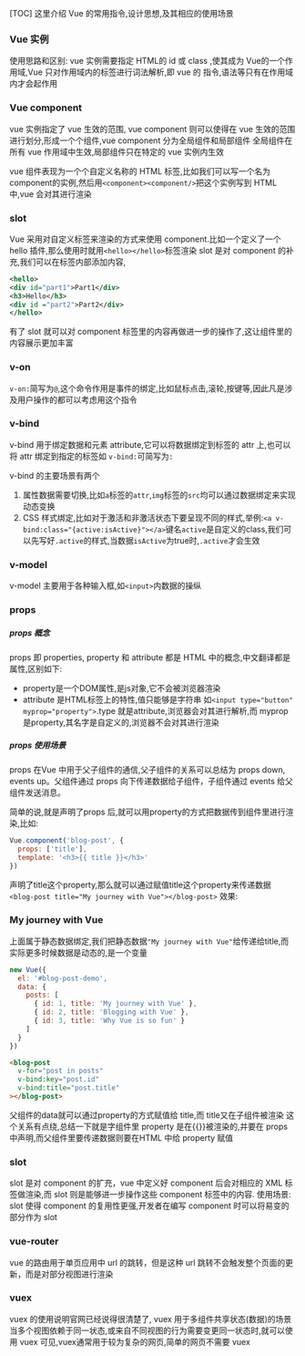 [TOC]
这里介绍 Vue 的常用指令,设计思想,及其相应的使用场景

### Vue 实例 
使用思路和区别:
vue 实例需要指定 HTML的 id 或 class ,使其成为 Vue的一个作用域,Vue 只对作用域内的标签进行词法解析,即 vue 的 指令,语法等只有在作用域内才会起作用

### Vue component
vue 实例指定了 vue 生效的范围, vue component 则可以使得在 vue 生效的范围进行划分,形成一个个组件,vue component 分为全局组件和局部组件
全局组件在所有 vue 作用域中生效,局部组件只在特定的 vue 实例内生效

vue 组件表现为一个个自定义名称的 HTML 标签,比如我们可以写一个名为component的实例,然后用`<component><component/>`把这个实例写到 HTML 中,vue 会对其进行渲染

### slot
Vue 采用对自定义标签来渲染的方式来使用 component.比如一个定义了一个hello 插件,那么使用时就用`<hello></hello>`标签渲染
slot 是对 component 的补充,我们可以在标签内部添加内容,
```xml
<hello>
<div id="part1">Part1</div>
<h3>Hello</h3>
<div id ="part2">Part2</div>
</hello>
```
有了 slot 就可以对 component 标签里的内容再做进一步的操作了,这让组件里的内容展示更加丰富

### v-on
`v-on:`简写为`@`,这个命令作用是事件的绑定,比如鼠标点击,滚轮,按键等,因此凡是涉及用户操作的都可以考虑用这个指令

### v-bind
v-bind 用于绑定数据和元素 attribute,它可以将数据绑定到标签的 attr 上,也可以将 attr 绑定到指定的标签如
`v-bind:`可简写为`:`

v-bind 的主要场景有两个
1. 属性数据需要切换,比如`a`标签的`attr`,`img`标签的`src`均可以通过数据绑定来实现动态变换
2. CSS 样式绑定,比如对于激活和非激活状态下要呈现不同的样式,举例:`<a v-bind:class="{active:isActive}"></a>`键名`active`是自定义的class,我们可以先写好`.active`的样式,当数据`isActive`为true时,`.active`才会生效

### v-model
v-model 主要用于各种输入框,如`<input>`内数据的操纵

### props
##### props 概念
props 即 properties, property 和 attribute 都是 HTML 中的概念,中文翻译都是属性,区别如下:
* property是一个DOM属性,是js对象,它不会被浏览器渲染
* attribute 是HTML标签上的特性,值只能够是字符串
如`<input type="button" myprop="property">`.type 就是attribute,浏览器会对其进行解析,而 myprop 是property,其名字是自定义的,浏览器不会对其进行渲染

##### props 使用场景
props 在Vue 中用于父子组件的通信,父子组件的关系可以总结为 props down, events up。父组件通过 props 向下传递数据给子组件，子组件通过 events 给父组件发送消息。

简单的说,就是声明了props 后,就可以用property的方式把数据传到组件里进行渲染,比如:
```js
Vue.component('blog-post', {
  props: ['title'],
  template: '<h3>{{ title }}</h3>'
})
```
声明了title这个property,那么就可以通过赋值title这个property来传递数据
`<blog-post title="My journey with Vue"></blog-post>`
效果:
<h3>My journey with Vue</h3>

上面属于静态数据绑定,我们把静态数据`"My journey with Vue"`给传递给title,而实际更多时候数据是动态的,是一个变量

```js
new Vue({
  el: '#blog-post-demo',
  data: {
    posts: [
      { id: 1, title: 'My journey with Vue' },
      { id: 2, title: 'Blogging with Vue' },
      { id: 3, title: 'Why Vue is so fun' }
    ]
  }
})
```
```html
<blog-post
  v-for="post in posts"
  v-bind:key="post.id"
  v-bind:title="post.title"
></blog-post>
```
父组件的data就可以通过property的方式赋值给 title,而 title又在子组件被渲染
这个关系有点绕,总结一下就是字组件里 property 是在{{}}被渲染的,并要在 props 中声明,而父组件里要传递数据则要在HTML 中给 property 赋值

### slot
slot 是对 component 的扩充，vue 中定义好 component 后会对相应的 XML 标签做渲染,而 slot 则是能够进一步操作这些 component 标签中的内容.
使用场景: slot 使得 component 的复用性更强,开发者在编写 component 时可以将易变的部分作为 slot

### vue-router
vue 的路由用于单页应用中 url 的跳转，但是这种 url 跳转不会触发整个页面的更新，而是对部分视图进行渲染

### vuex
vuex 的使用说明官网已经说得很清楚了, vuex 用于多组件共享状态(数据)的场景
当多个视图依赖于同一状态,或来自不同视图的行为需要变更同一状态时,就可以使用 vuex
可见,vuex通常用于较为复杂的网页,简单的网页不需要 vuex

